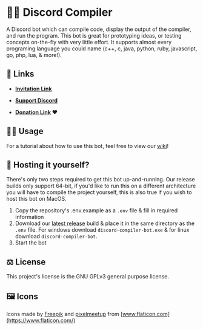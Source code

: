 # 👩‍💻 Discord Compiler
A Discord bot which can compile code, display the output of the compiler, and run the program. This bot is great for prototyping ideas, or testing concepts on-the-fly with very little effort. It supports almost every programing language you could name (c++, c, java, python, ruby, javascript, go, php, lua, & more!). 

## 🔗 Links
 - **[Invitation Link](https://discord.com/oauth2/authorize?client_id=504095380166803466&permissions=379968&scope=applications.commands%20bot)**
 
 - **[Support Discord](https://discord.gg/ExraTaJ)**
 
 - **[Donation Link](https://donatebot.io/checkout/505721414662225921) ❤️**

## 👩‍🏫 Usage
For a tutorial about how to use this bot, feel free to view our [wiki](https://github.com/Headline/discord-compiler-bot/wiki/1.-Getting-Started)!

## 🔰 Hosting it yourself?
There's only two steps required to get this bot up-and-running. Our release builds only support 64-bit, if you'd like to run this on a different architecture you will have to compile the project yourself, this is also true if you wish to host this bot on MacOS.
1) Copy the repository's .env.example as a `.env` file & fill in required information
2) Download our [latest release](https://github.com/Headline/discord-compiler-bot/releases/) build & place it in the same directory as the `.env` file. For windows download `discord-compiler-bot.exe` & for linux download `discord-compiler-bot`.
3) Start the bot

## ⚖️ License
This project's license is the GNU GPLv3 general purpose license.

## 🖼️ Icons
Icons made by [Freepik](https://www.flaticon.com/authors/freepik) and [pixelmeetup](https://www.flaticon.com/authors/pixelmeetup) from [www.flaticon.com](https://www.flaticon.com/)

